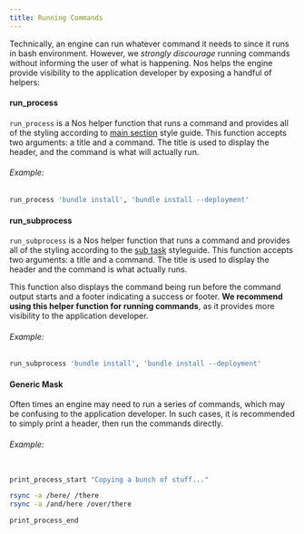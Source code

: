 ```yaml
---
title: Running Commands
---
```


Technically, an engine can run whatever command it needs to since it runs in bash environment. However, we *strongly discourage* running commands without informing the user of what is happening. Nos helps the engine provide visibility to the application developer by exposing a handful of helpers:

#### run_process

`run_process` is a Nos helper function that runs a command and provides all of the styling according to [main section](/engines/style-guide/#main-section-with-child-process-output) style guide. This function accepts two arguments: a title and a command. The title is used to display the header, and the command is what will actually run.

###### Example:
```bash
run_process 'bundle install', 'bundle install --deployment'
```

#### run_subprocess

`run_subprocess` is a Nos helper function that runs a command and provides all of the styling according to the [sub task](/engines/style-guide/#sub-tasks-with-success-failure-status) styleguide. This function accepts two arguments: a title and a command. The title is used to display the header and the command is what actually runs.

This function also displays the command being run before the command output starts and a footer indicating a success or footer. **We recommend using this helper function for running commands**, as it provides more visibility to the application developer.

###### Example:
```bash
run_subprocess 'bundle install', 'bundle install --deployment'
```

#### Generic Mask

Often times an engine may need to run a series of commands, which may be confusing to the application developer. In such cases, it is recommended to simply print a header, then run the commands directly.

###### Example:
```bash

print_process_start "Copying a bunch of stuff..."

rsync -a /here/ /there
rsync -a /and/here /over/there

print_process_end

```
